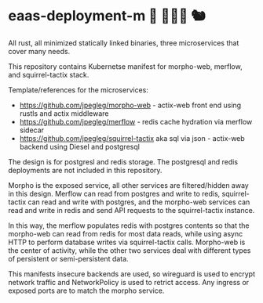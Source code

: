 # eaas-deployment-m 🦀 🧜🏻‍♀️ 🐿️

All rust, all minimized statically linked binaries, three microservices that cover many needs.

This repository contains Kubernetse manifest for morpho-web, merflow, and squirrel-tactix stack.

Template/references for the microservices:

- https://github.com/jpegleg/morpho-web - actix-web front end using rustls and actix middleware
- https://github.com/jpegleg/merflow - redis cache hydration via merflow sidecar
- https://github.com/jpegleg/squirrel-tactix aka sql via json - actix-web backend using Diesel and postgresql

The design is for postgresl and redis storage. The postgresql and redis deployments are not included in this repository.

Morpho is the exposed service, all other services are filtered/hidden away in this design.
Merflow can read from postgres and write to redis, squirrel-tactix can read and write with postgres, and the morpho-web services
can read and write in redis and send API requests to the squirrel-tactix instance.

In this way, the merflow populates redis with postgres contents so that the morpho-web can read from redis for most data reads,
while using async HTTP to perform database writes via squirrel-tactix calls. Morpho-web is the center of activity, while
the other two services deal with different types of persistent or semi-persistent data.

This manifests insecure backends are used, so wireguard is used to encrypt network traffic and NetworkPolicy is used to retrict access.
Any ingress or exposed ports are to match the morpho service.
